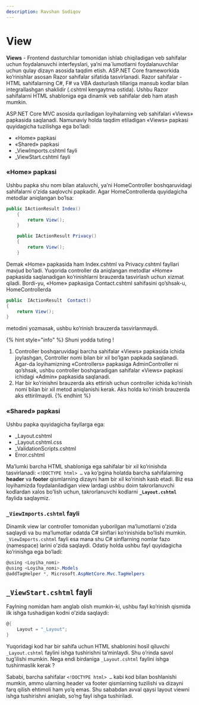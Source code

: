 ```yaml
---
description: Ravshan Sodiqov
---
```


# View

**Views** - Frontend dasturchilar tomonidan ishlab chiqiladigan veb sahifalar uchun foydalanuvchi interfeyslari, ya’ni ma`lumotlarni foydalanuvchilar uchun qulay dizayn asosida taqdim etish. ASP.NET Core frameworkida ko’rinishlar asosan Razor sahifalar sifatida tasvirlanadi. Razor sahifalar - HTML sahifalarning C#, F# va VBA dasturlash tillariga mansub kodlar bilan integrallashgan shaklidir (.cshtml kengaytma ostida). Ushbu Razor sahifalarni HTML shabloniga ega dinamik veb sahifalar deb ham atash mumkin. 

ASP.NET Core MVC asosida quriladigan loyihalarning veb sahifalari «Views» papkasida saqlanadi. Namunaviy holda taqdim etiladigan «Views» papkasi quyidagicha tuzilishga ega bo’ladi:
*	«Home» papkasi
*	«Shared» papkasi
*	_ViewImports.cshtml fayli
*	_ViewStart.cshtml fayli

### «Home» papkasi
Ushbu papka shu nom bilan ataluvchi, ya’ni HomeController boshqaruvidagi sahifalarni o’zida saqlovchi papkadir. Agar HomeControllerda quyidagicha metodlar aniqlangan bo’lsa:
```csharp
public IActionResult Index()
    {
        return View();
    }

    public IActionResult Privacy()
    {
        return View();
    }
````
Demak «Home» papkasida ham Index.cshtml va Privacy.cshtml fayllari mavjud bo’ladi. Yuqorida controller da aniqlangan metodlar «Home» papkasida saqlanadigan ko’rinishlarni  brauzerda  tasvirlash uchun xizmat qiladi. Bordi-yu, «Home» papkasiga Contact.cshtml sahifasini qo’shsak-u, HomeControllerda 
```csharp
public  IActionResult  Contact()
{
	return View();
}
```
metodini yozmasak, ushbu ko’rinish brauzerda tasvirlanmaydi.

{% hint style="info" %}
Shuni yodda tuting !
1. Controller boshqaruvidagi barcha sahifalar «Views» papkasida ichida joylashgan, Controller nomi bilan bir xil bo’lgan papkada saqlanadi. Agar-da loyihamizning «Controllers» papkasiga AdminController ni qo’shsak, ushbu controller boshqaradigan sahifalar «Views» papkasi ichidagi «Admin» papkasida saqlanadi.
2. Har bir ko’rinishni brauzerda aks ettirish uchun controller ichida ko’rinish nomi bilan bir xil metod aniqlanishi kerak. Aks holda ko’rinish brauzerda aks ettirilmaydi.
{% endhint %}

### «Shared» papkasi
Ushbu papka quyidagicha fayllarga ega:
*	_Layout.cshtml
*	_Layout.cshtml.css
*	_ValidationScripts.cshtml
*	Error.cshtml

Ma’lumki barcha HTML shabloniga ega sahifalar bir xil ko’rinishda tasvirlanadi: `<!DOCTYPE html> …`  va ko’pgina holatda barcha sahifalarning **header** va **footer** qismlarning dizayni ham bir xil ko’rinish kasb etadi. Biz esa loyihamizda foydalaniladigan view lardagi ushbu doim takrorlanuvchi kodlardan xalos bo’lish uchun, takrorlanuvchi kodlarni  **`_Layout.cshtml`** faylida saqlaymiz.


### `_ViewImports.cshtml` fayli

Dinamik view lar controller tomonidan yuborilgan ma’lumotlarni o’zida saqlaydi va bu ma’lumotlar odatda C# sinflari ko’rinishida bo’lishi mumkin. `_ViewImports.cshtml` fayli esa mana shu C# sinflarning nomlar fazo (namespace) larini o’zida saqlaydi. Odatiy holda ushbu fayl quyidagicha ko’rinishga ega bo’ladi:
```csharp
@using <Loyiha_nomi>
@using <Loyiha_nomi>.Models
@addTagHelper *, Microsoft.AspNetCore.Mvc.TagHelpers
```

## `_ViewStart.cshtml` fayli
Faylning nomidan ham anglab olish mumkin-ki, ushbu fayl ko’rinish qismida ilk ishga tushadigan kodni o’zida saqlaydi:
```csharp
@{
    Layout = "_Layout";
}
```
Yuqoridagi kod har bir sahifa uchun HTML shablonini hosil qiluvchi `_Layout.cshtml` faylini ishga tushirishni ta’minlaydi. Shu o’rinda savol tug’ilishi mumkin. Nega endi birdaniga  `_Layout.cshtml` faylini ishga tushirmaslik kerak ?

Sababi, barcha sahifalar `<!DOCTYPE html> …` kabi kod bilan boshlanishi mumkin, ammo ularning header va footer qismlarning tuzilishi va dizayni farq qilish ehtimoli ham yo’q emas. Shu sababdan avval qaysi layout viewni ishga tushirishni aniqlab, so’ng fayl ishga tushiriladi.

